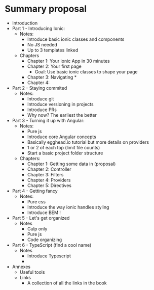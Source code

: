 # Summary proposal

* Introduction
* Part 1 - Introducing Ionic: 
    * Notes:
        * Introduce basic ionic classes and components
        * No JS needed
        * Up to 3 templates linked
    * Chapters
        * Chapter 1: Your ionic App in 30 minutes
        * Chapter 2: Your first page
            * Goal: Use basic ionic classes to shape your page
        * Chapter 3: Navigating
            * 
        * Chapter 4: 
* Part 2 - Staying commited
    * Notes:
        * Introduce git
        * Introduce versioning in projects
        * Introduce PRs
        * Why now? The earliest the better
* Part 3 - Turning it up with Angular:
    * Notes:
        * Pure js
        * Introduce core Angular concepts
        * Basically egghead.io tutorial but more details on providers
        * 1 or 2 of each top (limit file counts)
        * Start a basic project folder structure
    * Chapters:
        * Chapter 1: Getting some data in (proposal)
        * Chapter 2: Controller
        * Chapter 3: Filters
        * Chapter 4: Providers
        * Chapter 5: Directives
* Part 4 - Getting fancy
    * Notes:
        * Pure css
        * Introduce the way ionic handles styling
        * Introduce BEM !
* Part 5 - Let's get organized
    * Notes
        * Gulp only
        * Pure js
        * Code organizing
* Part 6 - TypeScript (find a cool name)
    * Notes
        * Introduce Typescript
        * 
* Annexes
    * Useful tools
    * Links
        * A collection of all the links in the book